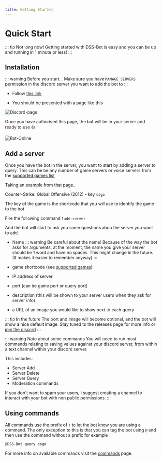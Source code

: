 ```yaml
---
title: Getting Started
---
```


# Quick Start

::: tip Not long now!
Getting started with DSS-Bot is easy and you can be up
and running in 1 minute or less!
:::

## Installation

::: warning Before you start...
Make sure you have `MANAGE_SERVERS` permission in the discord server
you want to add the bot to
:::

- Follow [this link](https://discordapp.com/oauth2/authorize?client_id=720731226977075281&scope=bot&permissions=8)

- You should be presented with a page like this 

![Discord-page](/images/guide/installondiscord.png)

Once you have authorised this page, the bot will be 
in your server and ready to use :thumbsup:

![Bot-Online](/images/guide/botonline.png)

## Add a server

Once you have the bot in the server, you want to start by adding
a server to query. This can be be any number of game servers or voice
servers from the [supported games list](/supported/)

Taking an example from that page..

Counter-Strike: Global Offensive (2012) - key `csgo	`

The key of the game is the shortcode that you will use to 
identify the game to the bot.

Fire the following command
`!add-server`

And the bot will start to ask you some questions abou the server you want to add.

- Name
::: warning Be careful about the name!
Because of the way the bot asks for arguments, at the moment,
the name you give your server should be 1 word and have no spaces.
This might change in the future. (It makes it easier to remember anyway)
:::

- game shortcode (see [supported games](/supported/))
- IP address of server
- port (can be game port or query port)
- description (this will be shown to your server users when they ask for server info)
- a URL of an image you would like to show next to each query

::: tip In the future
The port and image will become optional, and the bot will show
a nice default image. Stay tuned to the releases page for more info
or [join the discord](https://discord.gg/J3ufCA2)
:::

::: warning Note about some commands
You will need to run most commands relating to saving values against 
your discord server, from within a text channel within your discord server.

This includes: 
- Server Add
- Server Delete
- Server Query
- Moderation commands

If you don't want to spam your users, i suggest creating a channel to interact with your bot with non public permissions.
:::

## Using commands

All commands use the prefix of `!` to let the bot know you are using a command.
The only exception to this is that you can tag the bot using `@` and then use the command without a prefix for example
```bash
@DSS-Bot query csgo
```
For more info on available commands visit the [commands](/commands/) page.